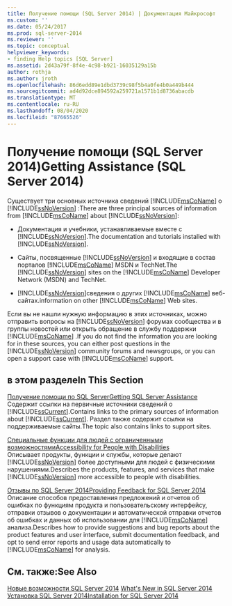 ```yaml
---
title: Получение помощи (SQL Server 2014) | Документация Майкрософт
ms.custom: ''
ms.date: 05/24/2017
ms.prod: sql-server-2014
ms.reviewer: ''
ms.topic: conceptual
helpviewer_keywords:
- finding Help topics [SQL Server]
ms.assetid: 2d43a79f-8f4e-4c98-b921-16035129a15b
author: rothja
ms.author: jroth
ms.openlocfilehash: 86d6edd89e1dbd3739c98f5b4a0fe4b0a449b444
ms.sourcegitcommit: ad4d92dce894592a259721a1571b1d8736abacdb
ms.translationtype: MT
ms.contentlocale: ru-RU
ms.lasthandoff: 08/04/2020
ms.locfileid: "87665526"
---
```

# <a name="getting-assistance-sql-server-2014"></a><span data-ttu-id="fc6be-102">Получение помощи (SQL Server 2014)</span><span class="sxs-lookup"><span data-stu-id="fc6be-102">Getting Assistance (SQL Server 2014)</span></span>
  <span data-ttu-id="fc6be-103">Существует три основных источника сведений [!INCLUDE[msCoName](../includes/msconame-md.md)] о [!INCLUDE[ssNoVersion](../includes/ssnoversion-md.md)] :</span><span class="sxs-lookup"><span data-stu-id="fc6be-103">There are three principal sources of information from [!INCLUDE[msCoName](../includes/msconame-md.md)] about [!INCLUDE[ssNoVersion](../includes/ssnoversion-md.md)]:</span></span>  
  
-   <span data-ttu-id="fc6be-104">Документация и учебники, устанавливаемые вместе с [!INCLUDE[ssNoVersion](../includes/ssnoversion-md.md)].</span><span class="sxs-lookup"><span data-stu-id="fc6be-104">The documentation and tutorials installed with [!INCLUDE[ssNoVersion](../includes/ssnoversion-md.md)].</span></span>  
  
-   <span data-ttu-id="fc6be-105">Сайты, посвященные [!INCLUDE[ssNoVersion](../includes/ssnoversion-md.md)] и входящие в состав порталов [!INCLUDE[msCoName](../includes/msconame-md.md)] MSDN и TechNet.</span><span class="sxs-lookup"><span data-stu-id="fc6be-105">The [!INCLUDE[ssNoVersion](../includes/ssnoversion-md.md)] sites on the [!INCLUDE[msCoName](../includes/msconame-md.md)] Developer Network (MSDN) and TechNet.</span></span>  
  
-   [!INCLUDE[ssNoVersion](../includes/ssnoversion-md.md)]<span data-ttu-id="fc6be-106">сведения о других [!INCLUDE[msCoName](../includes/msconame-md.md)] веб-сайтах.</span><span class="sxs-lookup"><span data-stu-id="fc6be-106">information on other [!INCLUDE[msCoName](../includes/msconame-md.md)] Web sites.</span></span>  
  
 <span data-ttu-id="fc6be-107">Если вы не нашли нужную информацию в этих источниках, можно отправить вопросы на [!INCLUDE[ssNoVersion](../includes/ssnoversion-md.md)] форумах сообщества и в группы новостей или открыть обращение в службу поддержки [!INCLUDE[msCoName](../includes/msconame-md.md)] .</span><span class="sxs-lookup"><span data-stu-id="fc6be-107">If you do not find the information you are looking for in these sources, you can either post questions in the [!INCLUDE[ssNoVersion](../includes/ssnoversion-md.md)] community forums and newsgroups, or you can open a support case with [!INCLUDE[msCoName](../includes/msconame-md.md)] support.</span></span>  
  
## <a name="in-this-section"></a><span data-ttu-id="fc6be-108">в этом разделе</span><span class="sxs-lookup"><span data-stu-id="fc6be-108">In This Section</span></span>  
 [<span data-ttu-id="fc6be-109">Получение помощи по SQL Server</span><span class="sxs-lookup"><span data-stu-id="fc6be-109">Getting SQL Server Assistance</span></span>](../../2014/getting-started/getting-sql-server-assistance.md)  
 <span data-ttu-id="fc6be-110">Содержит ссылки на первичные источники сведений о [!INCLUDE[ssCurrent](../includes/sscurrent-md.md)].</span><span class="sxs-lookup"><span data-stu-id="fc6be-110">Contains links to the primary sources of information about [!INCLUDE[ssCurrent](../includes/sscurrent-md.md)].</span></span> <span data-ttu-id="fc6be-111">Раздел также содержит ссылки на поддерживаемые сайты.</span><span class="sxs-lookup"><span data-stu-id="fc6be-111">The topic also contains links to support sites.</span></span>  
  
 [<span data-ttu-id="fc6be-112">Специальные функции для людей с ограниченными возможностями</span><span class="sxs-lookup"><span data-stu-id="fc6be-112">Accessibility for People with Disabilities</span></span>](../../2014/getting-started/accessibility-for-people-with-disabilities.md)  
 <span data-ttu-id="fc6be-113">Описывает продукты, функции и службы, которые делают [!INCLUDE[ssNoVersion](../includes/ssnoversion-md.md)] более доступными для людей с физическими нарушениями.</span><span class="sxs-lookup"><span data-stu-id="fc6be-113">Describes the products, features, and services that make [!INCLUDE[ssNoVersion](../includes/ssnoversion-md.md)] more accessible to people with disabilities.</span></span>  
  
 [<span data-ttu-id="fc6be-114">Отзывы по SQL Server 2014</span><span class="sxs-lookup"><span data-stu-id="fc6be-114">Providing Feedback for SQL Server 2014</span></span>](../../2014/getting-started/providing-feedback-for-sql-server-2014.md)  
 <span data-ttu-id="fc6be-115">Описание способов предоставления предложений и отчетов об ошибках по функциям продукта и пользовательскому интерфейсу, отправки отзывов о документации и автоматической отправки отчетов об ошибках и данных об использовании для [!INCLUDE[msCoName](../includes/msconame-md.md)] анализа.</span><span class="sxs-lookup"><span data-stu-id="fc6be-115">Describes how to provide suggestions and bug reports about the product features and user interface, submit documentation feedback, and opt to send error reports and usage data automatically to [!INCLUDE[msCoName](../includes/msconame-md.md)] for analysis.</span></span>  
  
## <a name="see-also"></a><span data-ttu-id="fc6be-116">См. также:</span><span class="sxs-lookup"><span data-stu-id="fc6be-116">See Also</span></span>  
 <span data-ttu-id="fc6be-117">[Новые возможности SQL Server 2014](../sql-server/what-s-new-in-sql-server-2016.md) </span><span class="sxs-lookup"><span data-stu-id="fc6be-117">[What's New in SQL Server 2014](../sql-server/what-s-new-in-sql-server-2016.md) </span></span>  
 [<span data-ttu-id="fc6be-118">Установка SQL Server 2014</span><span class="sxs-lookup"><span data-stu-id="fc6be-118">Installation for SQL Server 2014</span></span>](../database-engine/install-windows/installation-for-sql-server.md)  
  
  
